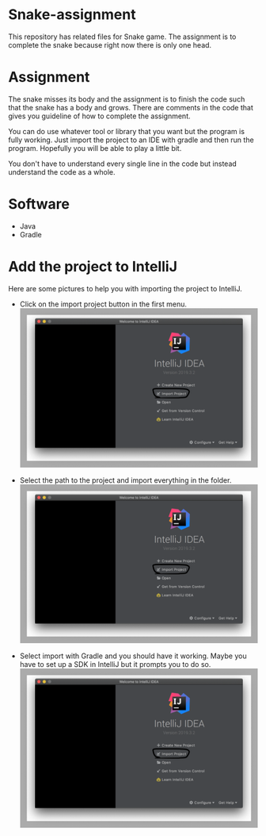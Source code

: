 # Snake-assignment
This repository has related files for Snake game. The assignment is to complete the snake because right now there is only one head. 

# Assignment 
The snake misses its body and the assignment is to finish the code such that the snake has a body and grows. There are 
comments in the code that gives you guideline of how to complete the assignment. 

You can do use whatever tool or library that you want but the program is fully working. Just import the project to an IDE with gradle and then run the program. Hopefully you will be able to play a little bit. 

You don't have to understand every single line in the code but instead understand the code as a whole. 

# Software 
* Java 
* Gradle 

# Add the project to IntelliJ 
Here are some pictures to help you with importing the project to IntelliJ. 
* Click on the import project button in the first menu. 
![](images/pic1.png)

* Select the path to the project and import everything in the folder. 
![](images/pic1.png)

* Select import with Gradle and you should have it working. Maybe you have to set up a SDK in IntelliJ but it prompts you to do so.
![](images/pic1.png)
